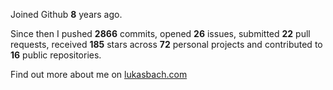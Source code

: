 Joined Github **8** years ago.

Since then I pushed **2866** commits, opened **26** issues, submitted **22** pull requests, received **185** stars across **72** personal projects and contributed to **16** public repositories.

Find out more about me on [lukasbach.com](https://lukasbach.com)
